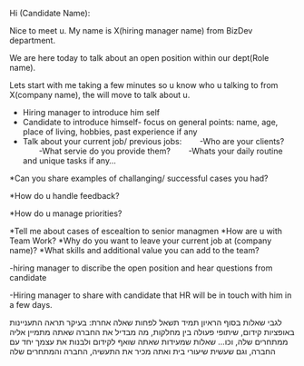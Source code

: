 
Hi (Candidate Name): 

Nice to meet u. 
My name is X(hiring manager name) from BizDev department. 

We are here today to talk about an open position within our dept(Role name). 

Lets start with me taking a few minutes so u know who u talking to from X(company name), the will move to talk about u.

- Hiring manager to introduce him self 
- ⁠Candidate to introduce himself- focus on general points: name, age, place of living, hobbies, past experience if any
- ⁠Talk about your current job/ previous jobs:
  -Who are your clients? 
  -What servie do you provide them?
  -Whats your daily routine and unique tasks if any…

*Can you share examples of challanging/ successful cases you had? 

*How do u handle feedback? 

*How do u manage priorities?

*Tell me about cases of escealtion to senior managmen
*How are u with Team Work?
*Why do you want to leave your current job at (company name)?
*What skills and additional value you can add to the team?

-hiring manager to discribe the open position and hear questions from candidate 

-Hiring manager to share with candidate that HR will be in touch with him in a few days.


לגבי שאלות בסוף הראיון תמיד תשאל לפחות שאלה אחרת: בעיקר תראה התעניינות באופציות קידום, שיתופי פעולה בין מחלקות, מה מבדיל את החברה שאתה מתמיין אליה ממתחרים שלה, וכו… שאלות שמעידות שאתה שואף לקידום ולבנות את עצמך יחד עם החברה, וגם שעשית שיעורי בית ואתה מכיר את התעשיה, החברה והמתחרים שלה